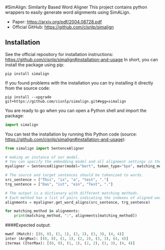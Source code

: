 #SimAlign: Similarity Based Word Aligner
This project contains python wrappers to easily generate word alignments using SimALign.

* Paper: https://arxiv.org/pdf/2004.08728.pdf
* Official GitHub: https://github.com/cisnlp/simalign

## Installation
See the official repository for installation instructions: https://github.com/cisnlp/simalign#installation-and-usage
In short, you can install the package using pip:
```commandline
pip install simalign
```
If you found problems with the installation you can try installing it directly from the source code:
```commandline
pip install --upgrade git+https://github.com/cisnlp/simalign.git#egg=simalign
```

You are ready to go when you can open a Python shell and import the package:
```python
import simalign
```

You can test the installation by running this Python code (source: https://github.com/cisnlp/simalign#installation-and-usage):
```python
from simalign import SentenceAligner

# making an instance of our model.
# You can specify the embedding model and all alignment settings in the constructor.
myaligner = SentenceAligner(model="bert", token_type="bpe", matching_methods="mai")

# The source and target sentences should be tokenized to words.
src_sentence = ["This", "is", "a", "test", "."]
trg_sentence = ["Das", "ist", "ein", "Test", "."]

# The output is a dictionary with different matching methods.
# Each method has a list of pairs indicating the indexes of aligned words (The alignments are zero-indexed).
alignments = myaligner.get_word_aligns(src_sentence, trg_sentence)

for matching_method in alignments:
    print(matching_method, ":", alignments[matching_method])
```
####Expected output:
```python
mwmf (Match): [(0, 0), (1, 1), (2, 2), (3, 3), (4, 4)]
inter (ArgMax): [(0, 0), (1, 1), (2, 2), (3, 3), (4, 4)]
itermax (IterMax): [(0, 0), (1, 1), (2, 2), (3, 3), (4, 4)]
```


